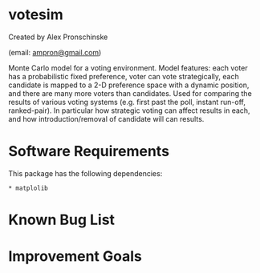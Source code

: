 votesim
=======

Created by Alex Pronschinske

   (email: ampron@gmail.com)

Monte Carlo model for a voting environment.  Model features: each voter has a probabilistic fixed preference, voter can vote strategically, each candidate is mapped to a 2-D preference space with a dynamic position, and there are many more voters than candidates.  Used for comparing the results of various voting systems (e.g. first past the poll, instant run-off, ranked-pair).  In particular how strategic voting can affect results in each, and how introduction/removal of candidate will can results.

Software Requirements
=====================

This package has the following dependencies:

	* matplolib

Known Bug List
==============



Improvement Goals
=================

